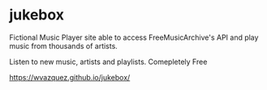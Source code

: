# jukebox

Fictional Music Player site able to access FreeMusicArchive's API and play music from thousands of artists. 


Listen to new music, artists and playlists. Comepletely Free

https://wvazquez.github.io/jukebox/
